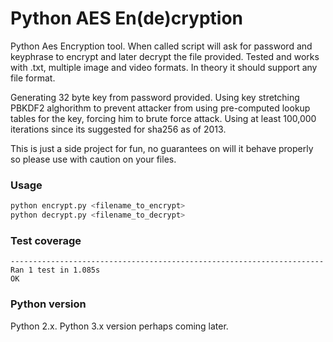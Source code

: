 # Python AES En(de)cryption
Python Aes Encryption tool. When called script will ask for password and keyphrase to encrypt and later decrypt the file provided. Tested and works with .txt, multiple image and video formats. In theory it should support any file format.

Generating 32 byte key from password provided. Using key stretching PBKDF2 alghorithm to prevent attacker from using pre-computed lookup tables for the key, forcing him to brute force attack. Using at least 100,000 iterations since its suggested for sha256 as of 2013.

This is just a side project for fun, no guarantees on will it behave properly so please use with caution on your files.


### Usage
```python
python encrypt.py <filename_to_encrypt>
python decrypt.py <filename_to_decrypt>
```


### Test coverage
```
----------------------------------------------------------------------
Ran 1 test in 1.085s
OK
```


### Python version
Python 2.x. Python 3.x version perhaps coming later.
